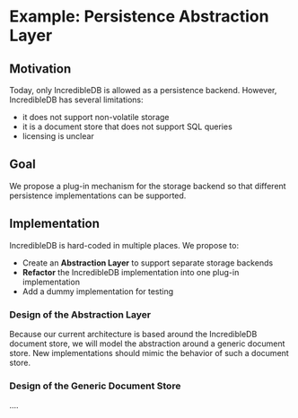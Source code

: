 # Example: Persistence Abstraction Layer

## Motivation

Today, only IncredibleDB is allowed as a persistence backend. 
However, IncredibleDB has several limitations:

- it does not support non-volatile storage
- it is a document store that does not support SQL queries
- licensing is unclear

## Goal

We propose a plug-in mechanism for the storage backend so that
different persistence implementations can be supported.

## Implementation

IncredibleDB is hard-coded in multiple places. We propose to:

- Create an **Abstraction Layer** to support separate storage backends
- **Refactor** the IncredibleDB implementation into one plug-in implementation
- Add a dummy implementation for testing

### Design of the Abstraction Layer

Because our current architecture is based around the IncredibleDB document store,
we will model the abstraction around a generic document store. 
New implementations should mimic the behavior of such a document store.

### Design of the Generic Document Store

....

